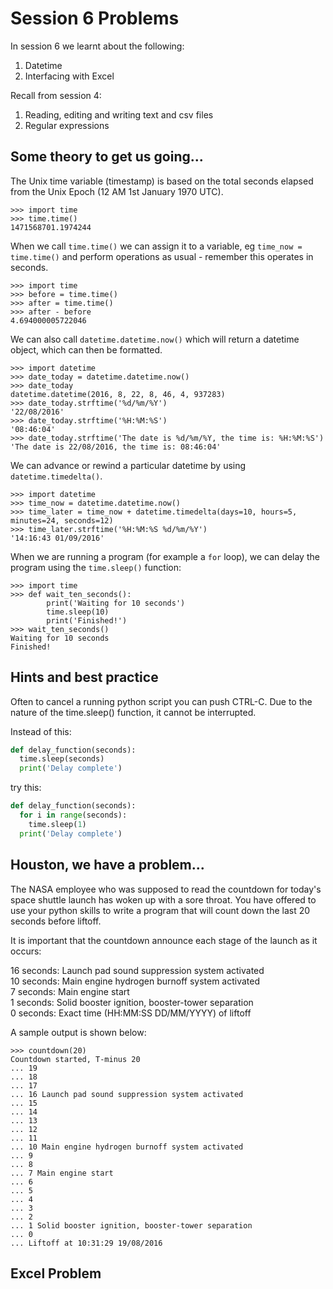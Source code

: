 # Session 6 Problems

In session 6 we learnt about the following:

1. Datetime
2. Interfacing with Excel

Recall from session 4:

1. Reading, editing and writing text and csv files
2. Regular expressions

## Some theory to get us going...

The Unix time variable (timestamp) is based on the total seconds elapsed from the Unix Epoch (12 AM 1st January 1970 UTC).

```
>>> import time
>>> time.time()
1471568701.1974244
```
When we call ```time.time()``` we can assign it to a variable, eg ```time_now = time.time()``` and perform operations as usual - remember this operates in seconds.
```
>>> import time
>>> before = time.time()
>>> after = time.time()
>>> after - before
4.694000005722046
```
We can also call ```datetime.datetime.now()``` which will return a datetime object, which can then be formatted. 
```
>>> import datetime
>>> date_today = datetime.datetime.now()
>>> date_today
datetime.datetime(2016, 8, 22, 8, 46, 4, 937283)
>>> date_today.strftime('%d/%m/%Y')
'22/08/2016'
>>> date_today.strftime('%H:%M:%S')
'08:46:04'
>>> date_today.strftime('The date is %d/%m/%Y, the time is: %H:%M:%S')
'The date is 22/08/2016, the time is: 08:46:04'
```
We can advance or rewind a particular datetime by using ```datetime.timedelta()```.
```
>>> import datetime
>>> time_now = datetime.datetime.now()
>>> time_later = time_now + datetime.timedelta(days=10, hours=5, minutes=24, seconds=12)
>>> time_later.strftime('%H:%M:%S %d/%m/%Y')
'14:16:43 01/09/2016'
```

When we are running a program (for example a ```for``` loop), we can delay the program using the ```time.sleep()``` function:

```
>>> import time
>>> def wait_ten_seconds():
	    print('Waiting for 10 seconds')
	    time.sleep(10)
	    print('Finished!')
>>> wait_ten_seconds()
Waiting for 10 seconds
Finished!
```

## Hints and best practice

Often to cancel a running python script you can push CTRL-C.
Due to the nature of the time.sleep() function, it cannot be interrupted.

Instead of this:

```py
def delay_function(seconds):
  time.sleep(seconds)
  print('Delay complete')
```
try this:
```py
def delay_function(seconds):
  for i in range(seconds):
    time.sleep(1)
  print('Delay complete')
```

## Houston, we have a problem...

The NASA employee who was supposed to read the countdown for today's space shuttle launch has woken up with a sore throat.
You have offered to use your python skills to write a program that will count down the last 20 seconds before liftoff.

It is important that the countdown announce each stage of the launch as it occurs:

16 seconds: Launch pad sound suppression system activated  
10 seconds: Main engine hydrogen burnoff system activated  
7 seconds: Main engine start  
1 seconds: Solid booster ignition, booster-tower separation  
0 seconds: Exact time (HH:MM:SS DD/MM/YYYY) of liftoff

A sample output is shown below:

```
>>> countdown(20)
Countdown started, T-minus 20
... 19
... 18
... 17
... 16 Launch pad sound suppression system activated
... 15
... 14
... 13
... 12
... 11
... 10 Main engine hydrogen burnoff system activated
... 9
... 8
... 7 Main engine start
... 6
... 5
... 4
... 3
... 2
... 1 Solid booster ignition, booster-tower separation
... 0
... Liftoff at 10:31:29 19/08/2016
```

## Excel Problem
